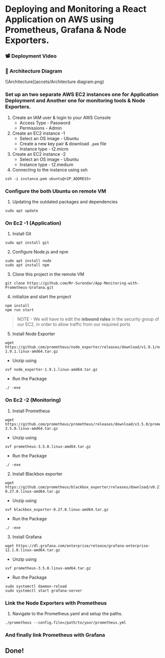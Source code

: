 # Deploying and Monitoring a React Application on AWS using Prometheus, Grafana & Node Exporters.

### 📽️ Deployment Video


### 📸 Architecture Diagram  
![Architecture](accets/Architecture diagram.png)

### Set up an two separate AWS EC2 instances one for Application Deployment and Another one for monitoring tools & Node Exporters.

1. Create an IAM user & login to your AWS Console
    - Access Type - Password
    - Permissions - Admin
2. Create an EC2 instance -1
    - Select an OS image - Ubuntu
    - Create a new key pair & download `.pem` file
    - Instance type - t2.micro
3. Create an EC2 instance -2
    - Select an OS image - Ubuntu
    - Instance type - t2.medium
4. Connecting to the instance using ssh
```
ssh -i instance.pem ubuntu@<IP_ADDRESS>
```

### Configure the both Ubuntu on remote VM

1. Updating the outdated packages and dependencies
```
sudo apt update
```
### On Ec2 -1 (Application)
1. Install Git 
```
sudo apt install git
```
2. Configure Node.js and npm
```
sudo apt install node
sudo apt install npm
```
3. Clone this project in the remote VM
```
git clone https://github.com/Mr-Surendar/App-Monitoring-with-Prometheus-Grafana.git
```
4. initialize and start the project
```
npm install
npm run start
```

> NOTE - We will have to edit the **inbound rules** in the security group of our EC2, in order to allow traffic from our required ports

5. Install Node Exporter
```
wget https://github.com/prometheus/node_exporter/releases/download/v1.9.1/node_exporter-1.9.1.linux-amd64.tar.gz
```
  - Unzip using
  ```
  xvf node_exporter-1.9.1.linux-amd64.tar.gz
  ```
  - Run the Package 
  ```
  ./ -exe
  ```
### On Ec2 -2 (Monitoring)
1. Install Prometheus
```
wget https://github.com/prometheus/prometheus/releases/download/v3.5.0/prometheus-3.5.0.linux-amd64.tar.gz
```
 - Unzip using
  ```
  xvf prometheus-3.5.0.linux-amd64.tar.gz
  ```
 - Run the Package 
  ```
  ./ -exe
  ```
2. Install Blackbox exporter
```
wget https://github.com/prometheus/blackbox_exporter/releases/download/v0.27.0/blackbox_exporter-0.27.0.linux-amd64.tar.gz
```
 - Unzip using
  ```
  xvf blackbox_exporter-0.27.0.linux-amd64.tar.gz
  ```
 - Run the Package 
  ```
  ./ -exe
  ```
3. Install Grafana
```
wget https://dl.grafana.com/enterprise/release/grafana-enterprise-12.1.0.linux-amd64.tar.gz
```
 - Unzip using
  ```
  xvf prometheus-3.5.0.linux-amd64.tar.gz
  ```
 - Run the Package 
  ```
  sudo systemctl daemon-reload
  sudo systemctl start grafana-server
  ```
### Link the Node Exporters with Prometheus 
1. Navigate to the Prometheus.yaml and setup the paths.
```
./prometheus --config.file=/path/to/your/prometheus.yml
```

### And finally link Prometheus with Grafana

## Done!
